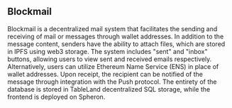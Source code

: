 ## Blockmail
<p>
  Blockmail is a decentralized mail system that facilitates the sending and receiving of mail or messages through wallet addresses. In addition to the message content, senders have the ability to attach files, which are stored in IPFS using web3 storage. The system includes "sent" and "inbox" buttons, allowing users to view sent and received emails respectively. Alternatively, users can utilize Ethereum Name Service (ENS) in place of wallet addresses. Upon receipt, the recipient can be notified of the message through integration with the Push protocol. The entirety of the database is stored in TableLand decentralized SQL storage, while the frontend is deployed on Spheron.
</p>
